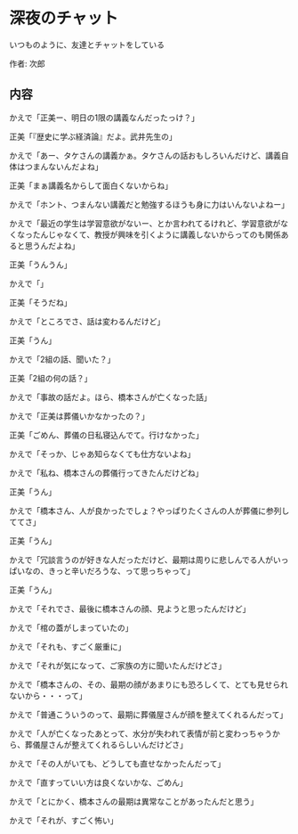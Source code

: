 # 深夜のチャット

いつものように、友達とチャットをしている

作者: 次郎

## 内容

かえで「正美ー、明日の1限の講義なんだったっけ？」

正美「『歴史に学ぶ経済論』だよ。武井先生の」

かえで「あー、タケさんの講義かぁ。タケさんの話おもしろいんだけど、講義自体はつまんないんだよね」

正美「まぁ講義名からして面白くないからね」

かえで「ホント、つまんない講義だと勉強するほうも身に力はいんないよねー」

かえで「最近の学生は学習意欲がないー、とか言われてるけれど、学習意欲がなくなったんじゃなくて、教授が興味を引くように講義しないからってのも関係あると思うんだよね」

正美「うんうん」

かえで「」

正美「そうだね」

かえで「ところでさ、話は変わるんだけど」

正美「うん」

かえで「2組の話、聞いた？」

正美「2組の何の話？」

かえで「事故の話だよ。ほら、橋本さんが亡くなった話」

かえで「正美は葬儀いかなかったの？」

正美「ごめん、葬儀の日私寝込んでて。行けなかった」

かえで「そっか、じゃあ知らなくても仕方ないよね」

かえで「私ね、橋本さんの葬儀行ってきたんだけどね」

正美「うん」

かえで「橋本さん、人が良かったでしょ？やっぱりたくさんの人が葬儀に参列しててさ」

正美「うん」

かえで「冗談言うのが好きな人だっただけど、最期は周りに悲しんでる人がいっぱいなの、きっと辛いだろうな、って思っちゃって」

正美「うん」

かえで「それでさ、最後に橋本さんの顔、見ようと思ったんだけど」

かえで「棺の蓋がしまっていたの」

かえで「それも、すごく厳重に」

かえで「それが気になって、ご家族の方に聞いたんだけどさ」

かえで「橋本さんの、その、最期の顔があまりにも恐ろしくて、とても見せられないから・・・って」

かえで「普通こういうのって、最期に葬儀屋さんが顔を整えてくれるんだって」

かえで「人が亡くなったあとって、水分が失われて表情が前と変わっちゃうから、葬儀屋さんが整えてくれるらしいんだけどさ」

かえで「その人がいても、どうしても直せなかったんだって」

かえで「直すっていい方は良くないかな、ごめん」

かえで「とにかく、橋本さんの最期は異常なことがあったんだと思う」

かえで「それが、すごく怖い」

